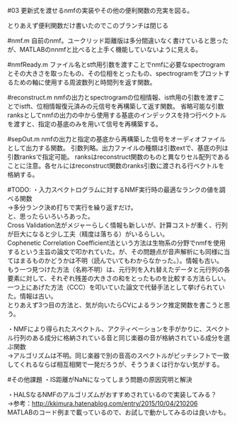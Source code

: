 ﻿#03
更新式を渡せるnmfの実装やその他の便利関数の充実を図る。

とりあえず便利関数だけ書いたのでこのブランチは閉じる

#nmf.m
自前のnmf。ユークリッド距離版は多分間違いなく書けていると思ったが、MATLABのnnmfと比べると上手く機能していないように見える。

#nmfReady.m
ファイル名とstft用引数を渡すことでnmfに必要なspectrogramとその大きさを取ったもの、その位相をとったもの、spectrogramをプロットするための軸に使用する周波数列と時間列を返す関数。

#reconstruct.m
nmfの出力とspectrogramの位相情報、istft用の引数を渡すことでistft、位相情報復元済みの元信号を再構築して返す関数。
省略可能な引数ranksとしてnmfの出力の中から使用する基底のインデックスを持つ行ベクトルを渡すと、指定の基底のみを用いて信号を再構築する。

#sepOut.m
nmfの出力と指定の基底から再構築した信号をオーディオファイルとして出力する関数。
引数列略。出力ファイルの種類は引数extで、基底の列は引数ranksで指定可能。
ranksはreconstruct関数のものと異なりセル配列であることに注意。各セルにはreconstruct関数のranks引数に渡される行ベクトルを格納する。

#TODO:
・入力スペクトログラムに対するNMF実行時の最適なランクの値を調べる関数<br>
→多分ランク決め打ちで実行を繰り返すだけ。<br>
と、思ったらいろいろあった。<br>
Cross Validation法がメジャーらしく情報も新しいが、計算コストが重く、行列が巨大になると少し工夫（精度は落ちる）がいるらしい。<br>
Cophenetic Correlation Coefficient法という方法は生物系の分野でnmfを使用するという主旨の論文で叩かれていた。が、その問題点が音声解析にも同様に当てはまるものかどうかは不明（読んでいてもわからなかった。）。情報も古い。<br>
もう一つ見つけた方法（名称不明）は、元行列を入れ替えたデータと元行列の各要素に対して、それぞれ残差の大きさの和をとったものを比較する方法らしい。一つ上にあげた方法（CCC）を叩いていた論文で代替手法として挙げられていた。情報は古い。<br>
とりあえず3つ目の方法と、気が向いたらCVによるランク推定関数を書こうと思う。<br>

・NMFにより得られたスペクトル、アクティベーションを手がかりに、スペクトル行列のある成分に格納されている音と同じ楽器の音が格納されている成分を選ぶ関数<br>
→アルゴリズムは不明。同じ楽器で別の音高のスペクトルがピッチシフトで一致してくれるならば相互相関で一発だろうが、そううまくは行かない気がする。

#その他課題
・IS距離がNaNになってしまう問題の原因究明と解決

・HALSなるNMFのアルゴリズムがおすすめされているので実装してみる？<br>
→参考：http://kkimura.hatenablog.com/entry/2015/10/04/210206<br>
MATLABのコード例まで載っているので、お試しで動かしてみるのは良いかも。
